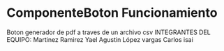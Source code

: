 # ComponenteBoton Funcionamiento
Boton generador de pdf a traves de un archivo csv
INTEGRANTES DEL EQUIPO: 
Martinez Ramirez Yael Agustin 
López vargas Carlos isai
